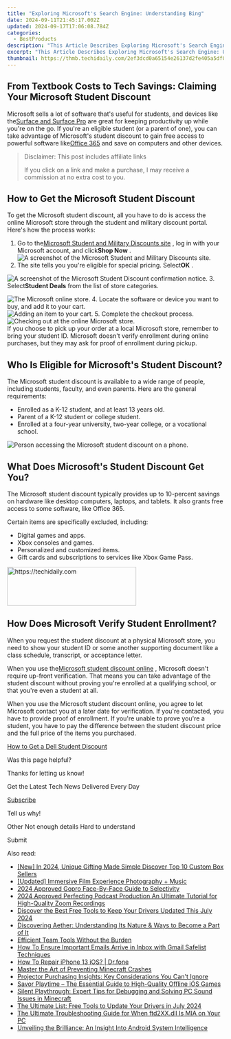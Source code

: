 ```yaml
---
title: "Exploring Microsoft's Search Engine: Understanding Bing"
date: 2024-09-11T21:45:17.002Z
updated: 2024-09-17T17:06:08.784Z
categories:
  - BestProducts
description: "This Article Describes Exploring Microsoft's Search Engine: Understanding Bing"
excerpt: "This Article Describes Exploring Microsoft's Search Engine: Understanding Bing"
thumbnail: https://thmb.techidaily.com/2ef3dcd0a65154e26137d2fe405a5df0d2493a5332797322ea1d725cb91b8167.jpg
---
```


## From Textbook Costs to Tech Savings: Claiming Your Microsoft Student Discount
 Microsoft sells a lot of software that's useful for students, and devices like the[Surface and Surface Pro](https://www.lifewire.com/microsoft-surface-series-4163521) are great for keeping productivity up while you're on the go. If you're an eligible student (or a parent of one), you can take advantage of Microsoft's student discount to gain free access to powerful software like[Office 365](https://www.lifewire.com/microsoft-office-for-students-teachers-2511861) and save on computers and other devices.

>  Disclaimer: This post includes affiliate links
>
>  If you click on a link and make a purchase, I may receive a commission at no extra cost to you.
>

## How to Get the Microsoft Student Discount

 To get the Microsoft student discount, all you have to do is access the online Microsoft store through the student and military discount portal. Here's how the process works:

1. Go to the[Microsoft Student and Military Discounts site](https://www.microsoft.com/en-us/store/r/student-discounts) , log in with your Microsoft account, and click**Shop Now** .  
![A screenshot of the Microsoft Student and Military Discounts site.](https://www.lifewire.com/thmb/X2vwXV9ttV8LhYs5flrq2E9F4I4=/1500x0/filters:no_upscale():max_bytes(150000):strip_icc():format(webp)/001-how-to-get-a-microsoft-store-student-discount-c8d2274843014bbb90c744cecc473495.jpg)
2. The site tells you you're eligible for special pricing. Select**OK** .  

![A screenshot of the Microsoft Student Discount confirmation notice.](https://www.lifewire.com/thmb/_opw21hzYkn3V9Wb_mLqP5iLV7U=/1500x0/filters:no_upscale():max_bytes(150000):strip_icc():format(webp)/002-how-to-get-a-microsoft-store-student-discount-3eae80c050da4116adf04508a1cb8e42.jpg)
3. Select**Student Deals** from the list of store categories.  

![The Microsoft online store.](https://www.lifewire.com/thmb/AgZeGz5ITQKUJ8jp0pIPIsbbSzI=/1500x0/filters:no_upscale():max_bytes(150000):strip_icc():format(webp)/003-how-to-get-a-microsoft-store-student-discount-51ae65ba3fbc4b11b3eee0030822ec9e.jpg)
4. Locate the software or device you want to buy, and add it to your cart.  
![Adding an item to your cart.](https://www.lifewire.com/thmb/syXuUKJeVh9EZEPIoxTMwY8Li3g=/1500x0/filters:no_upscale():max_bytes(150000):strip_icc():format(webp)/004-how-to-get-a-microsoft-store-student-discount-0d1004a1092e4a5dbf63a1905d0fa237.jpg)
5. Complete the checkout process.  
![Checking out at the online Microsoft store.](https://www.lifewire.com/thmb/gF3Dy3jJNOJlbYJPatebpx5EyGw=/1500x0/filters:no_upscale():max_bytes(150000):strip_icc():format(webp)/005-how-to-get-a-microsoft-store-student-discount-011f2569dab04dcb8c3c942c4cba5e55.jpg)  
 If you choose to pick up your order at a local Microsoft store, remember to bring your student ID. Microsoft doesn't verify enrollment during online purchases, but they may ask for proof of enrollment during pickup.

## Who Is Eligible for Microsoft's Student Discount?

 The Microsoft student discount is available to a wide range of people, including students, faculty, and even parents. Here are the general requirements:

* Enrolled as a K-12 student, and at least 13 years old.
* Parent of a K-12 student or college student.
* Enrolled at a four-year university, two-year college, or a vocational school.

![Person accessing the Microsoft student discount on a phone.](https://www.lifewire.com/thmb/h1sE0kaVMIxmUmfOCw7SnD4v-cI=/1500x0/filters:no_upscale():max_bytes(150000):strip_icc():format(webp)/microsoftstudentdiscount-3fb8972d9f274cb5a0c5dbc2bc56beb1.jpg)

## What Does Microsoft's Student Discount Get You?

 The Microsoft student discount typically provides up to 10-percent savings on hardware like desktop computers, laptops, and tablets. It also grants free access to some software, like Office 365.

Certain items are specifically excluded, including:

* Digital games and apps.
* Xbox consoles and games.
* Personalized and customized items.
* Gift cards and subscriptions to services like Xbox Game Pass.

<!-- affiliate ads begin -->
<a href="https://aligracehair.sjv.io/c/5597632/1902319/19272" target="_top" id="1902319">
  <img src="//a.impactradius-go.com/display-ad/19272-1902319" border="0" alt="https://techidaily.com" width="300" height="90"/>
</a>
<img height="0" width="0" src="https://aligracehair.sjv.io/i/5597632/1902319/19272" style="position:absolute;visibility:hidden;" border="0" />
<!-- affiliate ads end -->

## How Does Microsoft Verify Student Enrollment?

 When you request the student discount at a physical Microsoft store, you need to show your student ID or some another supporting document like a class schedule, transcript, or acceptance letter.

 When you use the[Microsoft student discount online](https://www.microsoft.com/en-us/store/b/education) , Microsoft doesn't require up-front verification. That means you can take advantage of the student discount without proving you're enrolled at a qualifying school, or that you're even a student at all.

 When you use the Microsoft student discount online, you agree to let Microsoft contact you at a later date for verification. If you're contacted, you have to provide proof of enrollment. If you're unable to prove you're a student, you have to pay the difference between the student discount price and the full price of the items you purchased.

[How to Get a Dell Student Discount](https://www.lifewire.com/dell-student-discount-4686335)

Was this page helpful?

Thanks for letting us know!

 Get the Latest Tech News Delivered Every Day

[Subscribe](https://www.lifewire.com/#)

Tell us why!

 Other  Not enough details  Hard to understand

 Submit

<ins class="adsbygoogle"
     style="display:block"
     data-ad-format="autorelaxed"
     data-ad-client="ca-pub-7571918770474297"
     data-ad-slot="1223367746"></ins>

<ins class="adsbygoogle"
     style="display:block"
     data-ad-client="ca-pub-7571918770474297"
     data-ad-slot="8358498916"
     data-ad-format="auto"
     data-full-width-responsive="true"></ins>

<span class="atpl-alsoreadstyle">Also read:</span>
<div><ul>
<li><a href="https://fox-direct.techidaily.com/new-in-2024-unique-gifting-made-simple-discover-top-10-custom-box-sellers/"><u>[New] In 2024, Unique Gifting Made Simple Discover Top 10 Custom Box Sellers</u></a></li>
<li><a href="https://some-knowledge.techidaily.com/updated-immersive-film-experience-photography-plus-music/"><u>[Updated] Immersive Film Experience Photography + Music</u></a></li>
<li><a href="https://fox-links.techidaily.com/2024-approved-gopro-face-by-face-guide-to-selectivity/"><u>2024 Approved Gopro Face-By-Face Guide to Selectivity</u></a></li>
<li><a href="https://screen-activity-recording.techidaily.com/2024-approved-perfecting-podcast-production-an-ultimate-tutorial-for-high-quality-zoom-recordings/"><u>2024 Approved Perfecting Podcast Production An Ultimate Tutorial for High-Quality Zoom Recordings</u></a></li>
<li><a href="https://techtrends.techidaily.com/discover-the-best-free-tools-to-keep-your-drivers-updated-this-july-2024/"><u>Discover the Best Free Tools to Keep Your Drivers Updated This July 2024</u></a></li>
<li><a href="https://techtrends.techidaily.com/discovering-aether-understanding-its-nature-and-ways-to-become-a-part-of-it/"><u>Discovering Aether: Understanding Its Nature & Ways to Become a Part of It</u></a></li>
<li><a href="https://win11-tips.techidaily.com/efficient-team-tools-without-the-burden/"><u>Efficient Team Tools Without the Burden</u></a></li>
<li><a href="https://techtrends.techidaily.com/how-to-ensure-important-emails-arrive-in-inbox-with-gmail-safelist-techniques/"><u>How To Ensure Important Emails Arrive in Inbox with Gmail Safelist Techniques</u></a></li>
<li><a href="https://blog-min.techidaily.com/how-to-repair-iphone-13-ios-drfone-by-drfone-ios-system-repair-ios-system-repair/"><u>How To Repair iPhone 13 iOS? | Dr.fone</u></a></li>
<li><a href="https://win11-tips.techidaily.com/master-the-art-of-preventing-minecraft-crashes/"><u>Master the Art of Preventing Minecraft Crashes</u></a></li>
<li><a href="https://techtrends.techidaily.com/projector-purchasing-insights-key-considerations-you-cant-ignore/"><u>Projector Purchasing Insights: Key Considerations You Can't Ignore</u></a></li>
<li><a href="https://screen-sharing-recording.techidaily.com/savor-playtime-the-essential-guide-to-high-quality-offline-ios-games/"><u>Savor Playtime – The Essential Guide to High-Quality Offline iOS Games</u></a></li>
<li><a href="https://win-blog.techidaily.com/silent-playthrough-expert-tips-for-debugging-and-solving-pc-sound-issues-in-minecraft/"><u>Silent Playthrough: Expert Tips for Debugging and Solving PC Sound Issues in Minecraft</u></a></li>
<li><a href="https://techtrends.techidaily.com/the-ultimate-list-free-tools-to-update-your-drivers-in-july-2024/"><u>The Ultimate List: Free Tools to Update Your Drivers in July 2024</u></a></li>
<li><a href="https://techtrends.techidaily.com/the-ultimate-troubleshooting-guide-for-when-ftd2xxdll-is-mia-on-your-pc/"><u>The Ultimate Troubleshooting Guide for When ftd2XX.dll Is MIA on Your PC</u></a></li>
<li><a href="https://techtrends.techidaily.com/unveiling-the-brilliance-an-insight-into-android-system-intelligence/"><u>Unveiling the Brilliance: An Insight Into Android System Intelligence</u></a></li>
</ul></div>

